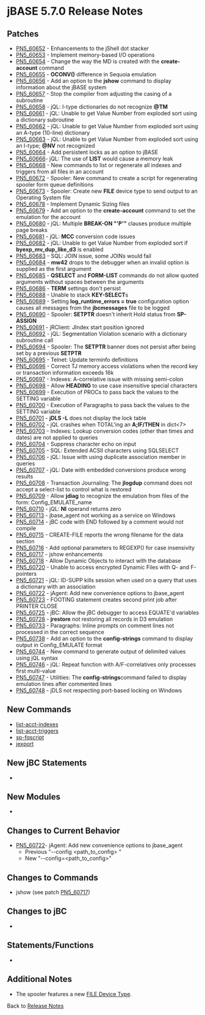 # jBASE 5.7.0 Release Notes

<PageHeader />  

## Patches

- [PN5\_60652](./pn5_60652/README.md) - Enhancements to the jShell dot stacker
- [PN5\_60653](./pn5_60653/README.md) - Implement memory-based I/O operations
- [PN5\_60654](./pn5_60654/README.md) - Change the way the MD is created with the **create-account** command
- [PN5\_60655](./pn5_60655/README.md) - **OCONV()** difference in Sequoia emulation
- [PN5\_60656](./pn5_60656/README.md) - Add an option to the **jshow** command to display information about the jBASE system
- [PN5\_60657](./pn5_60657/README.md) - Stop the compiler from adjusting the casing of a subroutine
- [PN5\_60658](./pn5_60658/README.md) - jQL: I-type dictionaries do not recognize **@TM**
- [PN5\_60661](./pn5_60661/README.md) - jQL: Unable to get Value Number from exploded sort using a dictionary subroutine
- [PN5\_60662](./pn5_60662/README.md) - jQL: Unable to get Value Number from exploded sort using an A-type (10-line) dictionary
- [PN5\_60663](./pn5_60663/README.md) - jQL: Unable to get Value Number from exploded sort using an I-type; **@NV** not recognized
- [PN5\_60664](./pn5_60664/README.md) - Add persistent locks as an option to jBASE
- [PN5\_60666](./pn5_60666/README.md)- jQL: The use of **LIST** would cause a memory leak
- [PN5\_60668](./pn5_60668/README.md) - New commands to list or regenerate all indexes and triggers from all files in an account
- [PN5\_60672](./pn5_60672/README.md) - Spooler: New command to create a script for regenerating spooler form queue definitions
- [PN5\_60673](./pn5_60673/README.md) - Spooler: Create new **FILE** device type to send output to an Operating System file
- [PN5\_60678](./pn5_60678/README.md) - Implement Dynamic Sizing files
- [PN5\_60679](./pn5_60679/README.md) - Add an option to the **create-account** command to set the emulation for the account
- [PN5\_60680](./pn5_60680/README.md) - jQL: Multiple **BREAK-ON "'P'"** clauses produce multiple page breaks
- [PN5\_60681](./pn5_60681/README.md) - jQL: **MCC** conversion code issues
- [PN5\_60682](./pn5_60682/README.md) - jQL: Unable to get Value Number from exploded sort if **byexp\_mv\_dup\_like\_d3** is enabled
- [PN5\_60683](./pn5_60683/README.md) - SQL: JOIN issue, some JOINs would fail
- [PN5\_60684](./pn5_60684/README.md) - **mw42** drops to the debugger when an invalid option is supplied as the first argument
- [PN5\_60685](./pn5_60685/README.md) - **QSELECT** and **FORM-LIST** commands do not allow quoted arguments without spaces between the arguments
- [PN5\_60686](./pn5_60686/README.md) - **TERM** settings don't persist
- [PN5\_60688](./pn5_60688/README.md) - Unable to stack **KEY-SELECT**s
- [PN5\_60689](./pn5_60689/README.md) - Setting **log\_runtime\_errors = true** configuration option causes all messages from the **jbcmessages** file to be logged
- [PN5\_60690](./pn5_60690/README.md) - Spooler: **SETPTR** doesn't inherit Hold status from **SP-ASSIGN**
- [PN5\_60691](./pn5_60691/README.md) - jRClient: JIndex start position ignored
- [PN5\_60692](./pn5_60692/README.md) - jQL: Segmentation Violation scenario with a dictionary subroutine call
- [PN5\_60694](./pn5_60694/README.md) - Spooler: The **SETPTR** banner does not persist after being set by a previous **SETPTR**
- [PN5\_60695](./pn5_60695/README.md) - Telnet: Update terminfo definitions
- [PN5\_60696](./pn5_60696/README.md) - Correct TJ memory access violations when the record key or transaction information exceeds 16k
- [PN5\_60697](./pn5_60697/README.md) - Indexes: A-correlative issue with missing semi-colon
- [PN5\_60698](./pn5_60698/README.md) - Allow **HEADING** to use case insensitive special characters
- [PN5\_60699](./pn5_60699/README.md) - Execution of PROCs to pass back the values to the SETTING variable
- [PN5\_60700](./pn5_60700/README.md) - Execution of Paragraphs to pass back the values to the SETTING variable
- [PN5\_60701](./pn5_60701/README.md) - **jDLS -L** does not display the lock table
- [PN5\_60702](./pn5_60702/README.md) - jQL crashes when TOTAL'ing an **A;IF/THEN** in dict&lt;7&gt;
- [PN5\_60703](./pn5_60703/README.md) - Indexes: Lookup conversion codes (other than times and dates) are not applied to queries
- [PN5\_60704](./pn5_60704/README.md) - Suppress character echo on input
- [PN5\_60705](./pn5_60705/README.md) - SQL: Extended ACSII characters using SQLSELECT
- [PN5\_60706](./pn5_60706/README.md) - jQL: Issue with using duplicate association member in queries
- [PN5\_60707](./pn5_60707/README.md) - jQL: Date with embedded conversions produce wrong results
- [PN5\_60708](./pn5_60708/README.md) - Transaction Journaling: The **jlogdup** command does not accept a select-list to control what is restored
- [PN5\_60709](./pn5_60709/README.md) - Allow **jdiag** to recognize the emulation from files of the form: Config\_EMULATE\_name
- [PN5\_60710](./pn5_60710/README.md) - jQL: **NI** operand returns zero
- [PN5\_60713](./pn5_60713/README.md) - jbase\_agent not working as a service on Windows
- [PN5\_60714](./pn5_60714/README.md) - jBC code with END followed by a comment would not compile
- [PN5\_60715](./pn5_60715/README.md) - CREATE-FILE reports the wrong filename for the data section
- [PN5\_60716](./pn5_60716/README.md) - Add optional parameters to REGEXP() for case insensivity
- [PN5\_60717](./pn5_60717/README.md) - jshow enhancements
- [PN5\_60718](./pn5_60718/README.md) - Allow Dynamic Objects to interact with the database
- [PN5\_60720](./pn5_60720/README.md) - Unable to access encrypted Dynamic Files with Q- and F-pointers
- [PN5\_60721](./pn5_60721/README.md) - jQL: ID-SUPP kills session when used on a query that uses a dictionary with an association
- [PN5\_60722](./pn5_60722/README.md) - jAgent: Add new convenience options to jbase\_agent
- [PN5\_60723](./pn5_60723/README.md) - FOOTING statement creates second print job after PRINTER CLOSE
- [PN5\_60725](./pn5_60725/README.md) - jBC: Allow the jBC debugger to access EQUATE'd variables
- [PN5\_60728](./pn5_60728/README.md) - **jrestore** not restoring all records in D3 emulation
- [PN5\_60733](./pn5_60733/README.md) - Paragraphs: Inline prompts on comment lines not processed in the correct sequence
- [PN5\_60738](./pn5_60738/README.md) - Add an option to the **config-strings** command to display output in Config\_EMULATE format
- [PN5\_60744](./pn5_60744/README.md) - New command to generate output of delimited values using jQL syntax
- [PN5\_60746](./pn5_60746/README.md) - jQL: Repeat function with A/F-correlatives only processes first multi-value
- [PN5\_60747](./pn5_60747/README.md) - Utilities: The **config-strings**command failed to display emulation lines after commented lines
- [PN5\_60748](./pn5_60748/README.md) - jDLS not respecting port-based locking on Windows

## New Commands

- [list-acct-indexes](./pn5_60668/README.md)
- [list-acct-triggers](./pn5_60668/README.md)
- [sp-fqscript](./pn5_60672/README.md)
- [jexport](./pn5_60744/README.md)

## New jBC Statements

-

## New Modules

-

## Changes to Current Behavior

- [PN5\_60722](./pn5_60722/README.md)- jAgent: Add new convenience options to jbase\_agent
  - Previous "--config &lt;path\_to\_config&gt; "
  - New "--config=&lt;path\_to\_config&gt;"

## Changes to Commands

- jshow (see patch [PN5\_60717](./pn5_60717/README.md))

## Changes to jBC

-

## Statements/Functions

-

## Additional Notes

- The spooler features a new [FILE Device Type](./pn5_60673/README.md).

Back to [Release Notes](./README.md)

<PageFooter />
